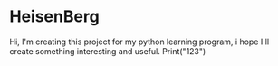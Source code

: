 # HeisenBerg
Hi, I'm creating this project for my python learning program, i hope I'll create something interesting and useful.
Print("123")
